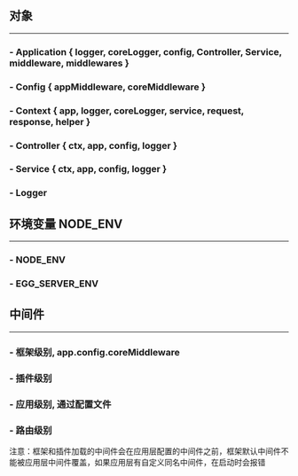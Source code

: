## 对象
------
### - Application { logger, coreLogger, config, Controller, Service, middleware, middlewares }
### - Config { appMiddleware, coreMiddleware }
### - Context { app, logger, coreLogger, service, request, response, helper }
### - Controller { ctx, app, config, logger }
### - Service { ctx, app, config, logger }
### - Logger

## 环境变量 NODE_ENV 
------
### - NODE_ENV
### - EGG_SERVER_ENV

## 中间件
------
### - 框架级别, app.config.coreMiddleware
### - 插件级别
### - 应用级别, 通过配置文件
### - 路由级别
注意：框架和插件加载的中间件会在应用层配置的中间件之前，框架默认中间件不能被应用层中间件覆盖，如果应用层有自定义同名中间件，在启动时会报错